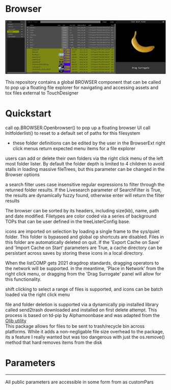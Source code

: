 # Browser

![Screenshot](/Browser/lib/samples/demo.jpg)

This repository contains a global BROWSER component that
can be called to pop up a floating file explorer for navigating and
accessing assets and tox files external to TouchDesigner

# Quickstart  
call op.BROWSER.Openbrowser() to pop up a floating browser UI
call Initfolderlist() to reset to a default set of paths for this filesystem
- these folder definitions can be edited by the user in the BrowserExt
right click menus return expected menu items for a file explorer

users can add or delete their own folders via the right click menu of the left most folder lister. By default the folder depth is limited to 4 children to avoid stalls in loading massive fileTrees, but this parameter can be changed in the Browser options

a search filter uses case insensitive regular expressions to filter through the returned folder results. If the Livesearch parameter of SearchFilter is True, the results are dynamically fuzzy found, otherwise enter will return the filter results

The browser can be sorted by its headers, including size(kb), name, path and date modified. Filetypes are color coded via a series of background TOPs that can be user defined in the treeListerConfig base.

icons are imported on selection by loading a single frame to the sys/quiet folder. This folder is bypassed and global op shortcuts are disabled. Files in this folder are automatically deleted on quit. If the 'Export Cache on Save' and 'Import Cache on Start' parameters are True, a cache directory can be persistant across saves by storing these icons in a local directory.  

When the listCOMP gets 2021 dragdrop standards, dragging operators to the network will be supported. in the meantime, 'Place in Network' from the right click menu, or dragging from the 'Drag Surrogate' panel will allow for this functionality.

shift clicking to select a range of files is supported, and icons can be batch loaded via the right click menu

file and folder deletion is supported via a dynamically pip installed library called send2trash downloaded and installed on first delete attempt. This process is based on td-pip by Alphamoonbase and was adapted from the [Olib utility](https://olib.amb-service.net/)  
This package allows for files to be sent to trash/recycle bin across platforms. While it adds a non-negligable file size overhead to the package, its a feature I really wanted but was too dangerous with just the os.remove() method that hard removes items from the disk


# Parameters  
------------

All public parameters are accessible in some form from as customPars
